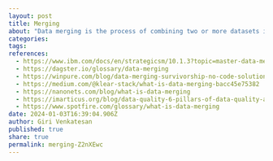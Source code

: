 ```yaml
---
layout: post
title: Merging
about: "Data merging is the process of combining two or more datasets into a single dataset. It is a critical step in modern data pipelines when working with data from multiple sources or with different formats that need to be merged for analysis."
categories:
tags:
references:
  - https://www.ibm.com/docs/en/strategicsm/10.1.3?topic=master-data-merging
  - https://dagster.io/glossary/data-merging
  - https://winpure.com/blog/data-merging-survivorship-no-code-solution
  - https://medium.com/@klear-stack/what-is-data-merging-bacc45e75382
  - https://nanonets.com/blog/what-is-data-merging
  - https://imarticus.org/blog/data-quality-6-pillars-of-data-quality-and-improving-your-data
  - https://www.spotfire.com/glossary/what-is-data-merging
date: 2024-01-03T16:39:04.906Z
author: Giri Venkatesan
published: true
share: true
permalink: merging-Z2nXEwc
---
```

